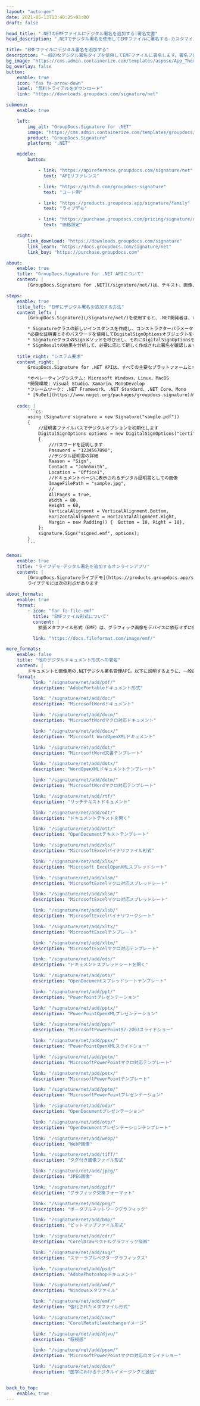 ```yaml
---
layout: "auto-gen"
date: 2021-05-13T13:40:25+03:00
draft: false

head_title: ".NETのEMFファイルにデジタル署名を追加する|署名文書"
head_description: ".NETでデジタル署名を使用してEMFファイルに署名する-カスタマイズされた電子署名を一般的なビジネスドキュメントや画像ファイル形式に追加します."

title: "EMFファイルにデジタル署名を追加する"
description: "一般的なデジタル署名タイプを使用してEMFファイルに署名します。署名プロパティを操作し、ニーズに合ったドキュメント内に事前署名オプションを設定します."
bg_image: "https://cms.admin.containerize.com/templates/aspose/App_Themes/V3/images/bg/header1.png"
bg_overlay: false
button:
    enable: true
    icon: "fas fa-arrow-down"
    label: "無料トライアルをダウンロード"
    link: "https://downloads.groupdocs.com/signature/net"

submenu:
    enable: true

    left:
        img_alt: "GroupDocs.Signature for .NET"
        image: "https://cms.admin.containerize.com/templates/groupdocs/images/product-logos/90x90-noborder/groupdocs-signature-net.png"
        product: "GroupDocs.Signature"
        platform: ".NET"

    middle:
        button:

            - link: "https://apireference.groupdocs.com/signature/net"
              text: "APIリファレンス"

            - link: "https://github.com/groupdocs-signature"
              text: "コード例"

            - link: "https://products.groupdocs.app/signature/family"
              text: "ライブデモ"

            - link: "https://purchase.groupdocs.com/pricing/signature/net"
              text: "価格設定"

    right:
        link_download: "https://downloads.groupdocs.com/signature"
        link_learn: "https://docs.groupdocs.com/signature/net"
        link_buy: "https://purchase.groupdocs.com"

about:
    enable: true
    title: "GroupDocs.Signature for .NET APIについて"
    content: |
        [GroupDocs.Signature for .NET](/signature/net/)は、テキスト、画像、バーコード、スタンプ、フォームフィールド、QRコード、メタデータなどのさまざまな署名タイプを使用してデジタルドキュメントに電子署名するネイティブ.NETAPIです。ユーザーは、PDF、Microsoft Word、Excelワークシート、PowerPointプレゼンテーション、Adobe Photoshop、メタファイル、および画像ファイル形式内のデジタル署名を追加、編集、検証、削除、および検索でき、必要に応じて署名プロパティをカスタマイズするための追加サポートがあります。

steps:
    enable: true
    title_left: "EMFにデジタル署名を追加する方法"
    content_left: |
        [GroupDocs.Signature](/signature/net/)を使用すると、.NET開発者は、いくつかの簡単な手順を実行することで、アプリケーション内のEMFファイルに電子署名を簡単に追加できます。

        * Signatureクラスの新しいインスタンスを作成し、コンストラクターパラメーターとしてソースドキュメントパスを渡します。
        *必要な証明書とそのパスワードを使用してDigitalSignOptionsオブジェクトをインスタンス化します。
        * SignatureクラスのSignメソッドを呼び出し、それにDigitalSignOptionsを渡します。
        * SignResultの結果を分析して、必要に応じて新しく作成された署名を確認します。
        
    title_right: "システム要求"
    content_right: |
        GroupDocs.Signature for .NET APIは、すべての主要なプラットフォームとオペレーティングシステムでサポートされています。以下のコードを実行する前に、システムに次の前提条件がインストールされていることを確認してください。

        *オペレーティングシステム: Microsoft Windows、Linux、MacOS
        *開発環境: Visual Studio、Xamarin、MonoDevelop
        *フレームワーク: .NET Framework、.NET Standard、.NET Core、Mono
        * [NuGet](https://www.nuget.org/packages/groupdocs.signature)からGroupDocs.Signaturefor.NETの最新バージョンをダウンロードします
        
    code: |
        ```cs
        using (Signature signature = new Signature("sample.pdf"))
        {
            //証明書ファイルパスでデジタルオプションを初期化します
            DigitalSignOptions options = new DigitalSignOptions("certificate.pfx")
            {
                //パスワードを証明します
                Password = "1234567890",
                //デジタル証明書の詳細
                Reason = "Sign",
                Contact = "JohnSmith",
                Location = "Office1",
                //ドキュメントページに表示されるデジタル証明書としての画像
                ImageFilePath = "sample.jpg",
                //
                AllPages = true,
                Width = 80,
                Height = 60,
                VerticalAlignment = VerticalAlignment.Bottom,
                HorizontalAlignment = HorizontalAlignment.Right,
                Margin = new Padding() {  Bottom = 10, Right = 10},
            };
            signature.Sign("signed.emf", options);
        }
        ```
        
demos:
    enable: true
    title: "ライブデモ-デジタル署名を追加するオンラインアプリ"
    content: |
        [GroupDocs.Signatureライブデモ](https://products.groupdocs.app/signature/family)サイトにアクセスして、今すぐEMFファイルに署名を追加してください。  
        ライブデモには次の利点があります
        
about_formats:
    enable: true
    format:
        - icon: "far fa-file-emf"
          title: "EMFファイル形式について"
          content: |
            拡張メタファイル形式（EMF）は、グラフィック画像をデバイスに依存せずに保存します。 EMFのメタファイルは、任意の出力デバイスで解析した後、保存された画像をレンダリングできる時系列の可変長レコードで構成されます。これらの可変長レコードは、囲まれたオブジェクトの定義、描画用のコマンド、および画像を正確にレンダリングするために重要なグラフィックスプロパティにすることができます。デバイスが独自のグラフィックス環境を使用してEMFメタファイルを開くと、開いているデバイスプラットフォームに関係なく、元の画像の比率、寸法、色、およびその他のグラフィックプロパティは同じままです。

          link: "https://docs.fileformat.com/image/emf/"

more_formats:
    enable: false
    title: "他のデジタルドキュメント形式への署名"
    content: |
        ドキュメントと画像用の.NETデジタル署名管理API。以下に説明するように、一般的なファイル形式のいくつかに電子署名を追加します。
    format: 
          link: "/signature/net/add/pdf/"
          description: "AdobePortableドキュメント形式"

          link: "/signature/net/add/doc/"
          description: "MicrosoftWordドキュメント"

          link: "/signature/net/add/docm/"
          description: "MicrosoftWordマクロ対応ドキュメント"

          link: "/signature/net/add/docx/"
          description: "Microsoft WordOpenXMLドキュメント"

          link: "/signature/net/add/dot/"
          description: "MicrosoftWord文書テンプレート"

          link: "/signature/net/add/dotx/"
          description: "WordOpenXMLドキュメントテンプレート"

          link: "/signature/net/add/dotm/"
          description: "MicrosoftWordマクロ対応テンプレート"

          link: "/signature/net/add/rtf/"
          description: "リッチテキストドキュメント"

          link: "/signature/net/add/odt/"
          description: "ドキュメントテキストを開く"

          link: "/signature/net/add/ott/"
          description: "OpenDocumentテキストテンプレート"

          link: "/signature/net/add/xls/"
          description: "MicrosoftExcelバイナリファイル形式"

          link: "/signature/net/add/xlsx/"
          description: "Microsoft ExcelOpenXMLスプレッドシート"

          link: "/signature/net/add/xlsm/"
          description: "MicrosoftExcelマクロ対応スプレッドシート"

          link: "/signature/net/add/xlsm/"
          description: "MicrosoftExcelマクロ対応スプレッドシート"

          link: "/signature/net/add/xlsb/"
          description: "MicrosoftExcelバイナリワークシート"

          link: "/signature/net/add/xltx/"
          description: "MicrosoftExcelテンプレート"

          link: "/signature/net/add/xltm/"
          description: "MicrosoftExcelマクロ対応テンプレート"

          link: "/signature/net/add/ods/"
          description: "ドキュメントスプレッドシートを開く"

          link: "/signature/net/add/ots/"
          description: "OpenDocumentスプレッドシートテンプレート"

          link: "/signature/net/add/ppt/"
          description: "PowerPointプレゼンテーション"

          link: "/signature/net/add/pptx/"
          description: "PowerPointOpenXMLプレゼンテーション"

          link: "/signature/net/add/pps/"
          description: "MicrosoftPowerPoint97-2003スライドショー"

          link: "/signature/net/add/ppsx/"
          description: "PowerPointOpenXMLスライドショー"

          link: "/signature/net/add/potm/"
          description: "MicrosoftPowerPointマクロ対応テンプレート"

          link: "/signature/net/add/potx/"
          description: "MicrosoftPowerPointテンプレート"

          link: "/signature/net/add/pptm/"
          description: "MicrosoftPowerPointプレゼンテーション"

          link: "/signature/net/add/odp/"
          description: "OpenDocumentプレゼンテーション"

          link: "/signature/net/add/otp/"
          description: "OpenDocumentプレゼンテーションテンプレート"

          link: "/signature/net/add/webp/"
          description: "WebP画像"

          link: "/signature/net/add/tiff/"
          description: "タグ付き画像ファイル形式"

          link: "/signature/net/add/jpeg/"
          description: "JPEG画像"

          link: "/signature/net/add/gif/"
          description: "グラフィック交換フォーマット"

          link: "/signature/net/add/png/"
          description: "ポータブルネットワークグラフィック"

          link: "/signature/net/add/bmp/"
          description: "ビットマップファイル形式"

          link: "/signature/net/add/cdr/"
          description: "CorelDrawベクトルグラフィック描画"

          link: "/signature/net/add/svg/"
          description: "スケーラブルベクターグラフィックス"

          link: "/signature/net/add/psd/"
          description: "AdobePhotoshopドキュメント"

          link: "/signature/net/add/wmf/"
          description: "Windowsメタファイル"

          link: "/signature/net/add/emf/"
          description: "強化されたメタファイル形式"

          link: "/signature/net/add/cmx/"
          description: "CorelMetafileeXchangeイメージ"

          link: "/signature/net/add/djvu/"
          description: "既視感"

          link: "/signature/net/add/ppsm/"
          description: "MicrosoftPowerPointマクロ対応のスライドショー"

          link: "/signature/net/add/dcm/"
          description: "医学におけるデジタルイメージングと通信"


back_to_top:
    enable: true
---
```

